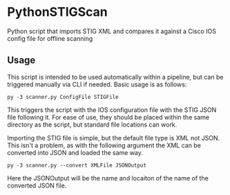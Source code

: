 # PythonSTIGScan
Python script that imports STIG XML and compares it against a Cisco IOS config file for offline scanning

## Usage
This script is intended to be used automatically within a pipeline, but can be triggered manually via CLI if needed.
Basic usage is as follows:
```
py -3 scanner.py ConfigFile STIGFile
```
This triggers the script with the IOS configuration file with the STIG JSON file following it.
For ease of use, they should be placed within the same directory as the script, but standard file locations can work.

Importing the STIG file is simple, but the default file type is XML not JSON.
This isn't a problem, as with the following argument the XML can be converted into JSON and loaded the same way.
```
py -3 scanner.py --convert XMLFile JSONOutput
```
Here the JSONOutput will be the name and locaiton of the name of the converted JSON file.
